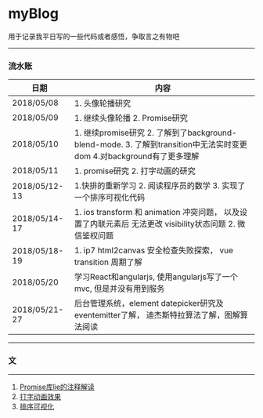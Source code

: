 # myBlog

用于记录我平日写的一些代码或者感悟，争取言之有物吧

----
### 流水账

日期 | 内容
-|-
2018/05/08| 1. 头像轮播研究
2018/05/09| 1. 继续头像轮播 2. Promise研究
2018/05/10| 1. 继续promise研究 2. 了解到了background-blend-mode. 3. 了解到transition中无法实时变更dom 4.对background有了更多理解
2018/05/11| 1. promise研究 2. 打字动画的研究
2018/05/12-13| 1.快排的重新学习 2. 阅读程序员的数学 3. 实现了一个排序可视化代码
2018/05/14-17| 1. ios transform 和 animation 冲突问题， 以及设置了内联元素后 无法更改 visibility状态问题 2. 微信鉴权问题
2018/05/18-19| 1. ip7 html2canvas 安全检查失败探索， vue transition 周期了解
2018/05/20| 学习React和angularjs, 使用angularjs写了一个mvc, 但是并没有用到服务
2018/05/21-27| 后台管理系统，element datepicker研究及eventemitter了解， 迪杰斯特拉算法了解，图解算法阅读

---
### 文
---
1. [Promise库lie的注释解读](https://github.com/frankwang1101/myBlog/blob/master/code/promise-comment.js)
2. [打字动画效果](https://github.com/frankwang1101/myBlog/blob/master/code/typeAnimate.md)
3. [排序可视化](https://github.com/frankwang1101/myBlog/blob/master/code/sortAnimation.md)